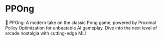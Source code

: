 # PPOng
🏓 PPOng: A modern take on the classic Pong game, powered by Proximal Policy Optimization for unbeatable AI gameplay. Dive into the next level of arcade nostalgia with cutting-edge ML!
